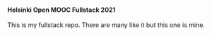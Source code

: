 #### Helsinki Open MOOC Fullstack 2021
This is my fullstack repo. There are many like it but this one is mine.